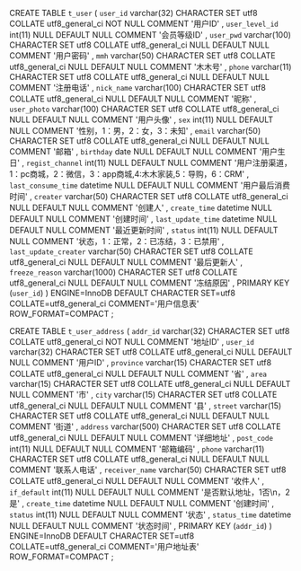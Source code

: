 CREATE TABLE `t_user` (
`user_id`  varchar(32) CHARACTER SET utf8 COLLATE utf8_general_ci NOT NULL COMMENT '用户ID' ,
`user_level_id`  int(11) NULL DEFAULT NULL COMMENT '会员等级ID' ,
`user_pwd`  varchar(100) CHARACTER SET utf8 COLLATE utf8_general_ci NULL DEFAULT NULL COMMENT '用户密码' ,
`mmh`  varchar(50) CHARACTER SET utf8 COLLATE utf8_general_ci NULL DEFAULT NULL COMMENT '木木号' ,
`phone`  varchar(11) CHARACTER SET utf8 COLLATE utf8_general_ci NULL DEFAULT NULL COMMENT '注册电话' ,
`nick_name`  varchar(100) CHARACTER SET utf8 COLLATE utf8_general_ci NULL DEFAULT NULL COMMENT '昵称' ,
`user_photo`  varchar(100) CHARACTER SET utf8 COLLATE utf8_general_ci NULL DEFAULT NULL COMMENT '用户头像' ,
`sex`  int(11) NULL DEFAULT NULL COMMENT '性别，1：男，2：女，3：未知' ,
`email`  varchar(50) CHARACTER SET utf8 COLLATE utf8_general_ci NULL DEFAULT NULL COMMENT '邮箱' ,
`birthday`  date NULL DEFAULT NULL COMMENT '用户生日' ,
`regist_channel`  int(11) NULL DEFAULT NULL COMMENT '用户注册渠道，1：pc商城，2：微信，3：app商城,4:木木家装,5：导购，6：CRM' ,
`last_consume_time`  datetime NULL DEFAULT NULL COMMENT '用户最后消费时间' ,
`creater`  varchar(50) CHARACTER SET utf8 COLLATE utf8_general_ci NULL DEFAULT NULL COMMENT '创建人' ,
`create_time`  datetime NULL DEFAULT NULL COMMENT '创建时间' ,
`last_update_time`  datetime NULL DEFAULT NULL COMMENT '最近更新时间' ,
`status`  int(11) NULL DEFAULT NULL COMMENT '状态，1：正常，2：已冻结，3：已禁用' ,
`last_update_creater`  varchar(50) CHARACTER SET utf8 COLLATE utf8_general_ci NULL DEFAULT NULL COMMENT '最后更新人' ,
`freeze_reason`  varchar(1000) CHARACTER SET utf8 COLLATE utf8_general_ci NULL DEFAULT NULL COMMENT '冻结原因' ,
PRIMARY KEY (`user_id`)
)
ENGINE=InnoDB
DEFAULT CHARACTER SET=utf8 COLLATE=utf8_general_ci
COMMENT='用户信息表'
ROW_FORMAT=COMPACT
;

CREATE TABLE `t_user_address` (
`addr_id`  varchar(32) CHARACTER SET utf8 COLLATE utf8_general_ci NOT NULL COMMENT '地址ID' ,
`user_id`  varchar(32) CHARACTER SET utf8 COLLATE utf8_general_ci NULL DEFAULT NULL COMMENT '用户ID' ,
`province`  varchar(15) CHARACTER SET utf8 COLLATE utf8_general_ci NULL DEFAULT NULL COMMENT '省' ,
`area`  varchar(15) CHARACTER SET utf8 COLLATE utf8_general_ci NULL DEFAULT NULL COMMENT '市' ,
`city`  varchar(15) CHARACTER SET utf8 COLLATE utf8_general_ci NULL DEFAULT NULL COMMENT '县' ,
`street`  varchar(15) CHARACTER SET utf8 COLLATE utf8_general_ci NULL DEFAULT NULL COMMENT '街道' ,
`address`  varchar(500) CHARACTER SET utf8 COLLATE utf8_general_ci NULL DEFAULT NULL COMMENT '详细地址' ,
`post_code`  int(11) NULL DEFAULT NULL COMMENT '邮箱编码' ,
`phone`  varchar(11) CHARACTER SET utf8 COLLATE utf8_general_ci NULL DEFAULT NULL COMMENT '联系人电话' ,
`receiver_name`  varchar(50) CHARACTER SET utf8 COLLATE utf8_general_ci NULL DEFAULT NULL COMMENT '收件人' ,
`if_default`  int(11) NULL DEFAULT NULL COMMENT '是否默认地址，1否\n，2是' ,
`create_time`  datetime NULL DEFAULT NULL COMMENT '创建时间' ,
`status`  int(11) NULL DEFAULT NULL COMMENT '状态' ,
`status_time`  datetime NULL DEFAULT NULL COMMENT '状态时间' ,
PRIMARY KEY (`addr_id`)
)
ENGINE=InnoDB
DEFAULT CHARACTER SET=utf8 COLLATE=utf8_general_ci
COMMENT='用户地址表'
ROW_FORMAT=COMPACT
;